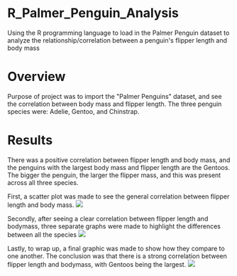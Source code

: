 # R_Palmer_Penguin_Analysis
Using the R programming language to load in the Palmer Penguin dataset to analyze the relationship/correlation between a penguin's flipper length and body mass

# Overview

Purpose of project was to import the "Palmer Penguins" dataset, and see the correlation between body mass and flipper length. The three penguin species were: Adelie, Gentoo, and Chinstrap.

# Results

There was a positive correlation between flipper length and body mass, and the penguins with the largest body mass and flipper length are the Gentoos. The bigger the penguin, the larger the flipper mass, and this was present across all three species.

First, a scatter plot was made to see the general correlation between flipper length and body mass.
![ ](/images/Palmer_Penguin_visuals/Positive_Correlation_Line.PNG)

Secondly, after seeing a clear correlation between flipper length and bodymass, three separate graphs were made to highlight the differences between all the species
![ ](/images/Palmer_Penguin_visuals/sorted_by_species.PNG)

Lastly, to wrap up, a final graphic was made to show how they compare to one another. The conclusion was that there is a strong correlation between flipper length and bodymass, with Gentoos being the largest. 
![ ](/images/Palmer_Penguin_visuals/Final_Image_Palmer_Penguins.PNG)

